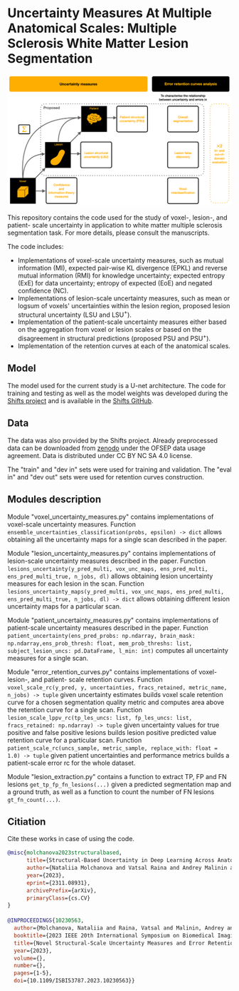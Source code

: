 # Uncertainty Measures At Multiple Anatomical Scales: Multiple Sclerosis White Matter Lesion Segmentation

![Graphical abstract](graphical_abstract.png)

This repository contains the code used for the study of voxel-, lesion-, and patient- scale uncertainty in application to white matter multiple sclerosis segmentation task. For more details, please consult the manuscripts.

The code includes:
* Implementations of voxel-scale uncertainty measures, such as mutual information (MI), expected pair-wise KL divergence (EPKL) and reverse mutual information (RMI) for knowledge uncertainty; expected entropy (ExE) for data uncertainty; entropy of expected (EoE) and negated confidence (NC).
* Implementations of lesion-scale uncertainty measures, such as mean or logsum of voxels' uncertainties within the lesion region, proposed lesion structural uncertainty (LSU and LSU$^{+}$).
* Implementation of the patient-scale uncertainty measures either based on the aggregation from voxel or lesion scales or based on the disagreement in structural predictions (proposed PSU and PSU$^+$).
* Implementation of the retention curves at each of the anatomical scales.

Model
----

The model used for the current study is a U-net architecture. The code for training and testing as well as the model weights was developed during the [Shifts project](https://shifts.ai/) and is available in the [Shifts GitHub](https://github.com/Shifts-Project/shifts/tree/main/mswml).

Data
----

The data was also provided by the Shifts project. Already preprocessed data can be downloaded from [zenodo](https://zenodo.org/record/7051658) under the OFSEP data usage agreement. Data is distributed under CC BY NC SA 4.0 license.

The "train" and "dev in" sets were used for training and validation. The "eval in" and "dev out" sets were used for retention curves construction.

Modules description
----

Module "voxel_uncertainty_measures.py" contains implementations of voxel-scale uncertainty measures. Function
`ensemble_uncertainties_classification(probs, epsilon) -> dict` allows obtaining 
all the uncertainty maps for a single scan described in the paper.

Module "lesion_uncertainty_measures.py" contains implementations of lesion-scale uncertainty measures described in the paper. Function 
`lesions_uncertainty(y_pred_multi, vox_unc_maps, ens_pred_multi, ens_pred_multi_true, n_jobs, dl)` allows obtaining
lesion uncertainty measures for each lesion in the scan. Function `lesions_uncertainty_maps(y_pred_multi, vox_unc_maps, ens_pred_multi, ens_pred_multi_true, n_jobs, dl) -> dict` allows obtaining
different lesion uncertainty maps for a particular scan.

Module "patient_uncertainty_measures.py" contains implementations of patient-scale uncertainty measures described in the paper. Function 
`patient_uncertainty(ens_pred_probs: np.ndarray, brain_mask: np.ndarray,ens_prob_thresh: float, mem_prob_threshs: list, subject_lesion_uncs: pd.DataFrame, l_min: int)` computes all uncertainty measures for a single scan.

Module "error_retention_curves.py" contains implementations of voxel- lesion-, and patient- scale retention curves.
Function `voxel_scale_rc(y_pred, y, uncertainties, fracs_retained, metric_name, n_jobs) -> tuple` given uncertainty estimates builds voxel scale retention curve for a chosen segmentation quality metric and computes area above the retention curve for a single scan.
Function `lesion_scale_lppv_rc(tp_les_uncs: list, fp_les_uncs: list, fracs_retained: np.ndarray) -> tuple` given uncertainty values for true positive and false positive lesions builds lesion positive predicted value retention curve for a particular scan.
Function `patient_scale_rc(uncs_sample, metric_sample, replace_with: float = 1.0) -> tuple` given patient uncertainties and performance metrics builds a patient-scale error rc for the whole dataset.

Module "lesion_extraction.py" contains a function to extract TP, FP and FN lesions `get_tp_fp_fn_lesions(...)` given a predicted segmentation map and a ground truth, 
as well as a function to count the number of FN lesions `gt_fn_count(...)`.

Citiation
----

Cite these works in case of using the code.

```bibtex
@misc{molchanova2023structuralbased,
      title={Structural-Based Uncertainty in Deep Learning Across Anatomical Scales: Analysis in White Matter Lesion Segmentation}, 
      author={Nataliia Molchanova and Vatsal Raina and Andrey Malinin and Francesco La Rosa and Adrien Depeursinge and Mark Gales and Cristina Granziera and Henning Muller and Mara Graziani and Meritxell Bach Cuadra},
      year={2023},
      eprint={2311.08931},
      archivePrefix={arXiv},
      primaryClass={cs.CV}
}

@INPROCEEDINGS{10230563,
  author={Molchanova, Nataliia and Raina, Vatsal and Malinin, Andrey and La Rosa, Francesco and Muller, Henning and Gales, Mark and Granziera, Cristina and Graziani, Mara and Cuadra, Meritxell Bach},
  booktitle={2023 IEEE 20th International Symposium on Biomedical Imaging (ISBI)}, 
  title={Novel Structural-Scale Uncertainty Measures and Error Retention Curves: Application to Multiple Sclerosis}, 
  year={2023},
  volume={},
  number={},
  pages={1-5},
  doi={10.1109/ISBI53787.2023.10230563}}
```
